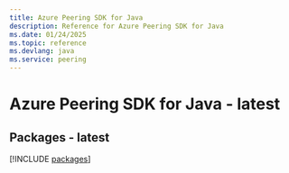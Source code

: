 ```yaml
---
title: Azure Peering SDK for Java
description: Reference for Azure Peering SDK for Java
ms.date: 01/24/2025
ms.topic: reference
ms.devlang: java
ms.service: peering
---
```

# Azure Peering SDK for Java - latest
## Packages - latest
[!INCLUDE [packages](peering-index.md)]